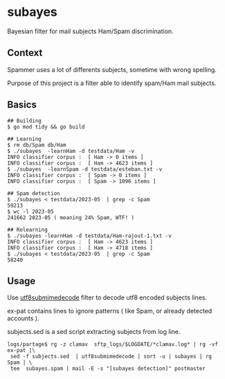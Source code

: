 # subayes

Bayesian filter for mail subjects Ham/Spam discrimination.

## Context

Spammer uses a lot of differents subjects, sometime with wrong spelling.

Purpose of this project is a filter able to identify spam/Ham mail subjects.

## Basics

```shell
## Building
$ go mod tidy && go build 

## Learning
$ rm db/Spam db/Ham
$ ./subayes  -learnHam -d testdata/Ham -v
INFO classifier corpus :  [ Ham -> 0 items ]
INFO classifier corpus :  [ Ham -> 4623 items ]
$ ./subayes  -learnSpam -d testdata/esteban.txt -v
INFO classifier corpus :  [ Spam -> 0 items ]
INFO classifier corpus :  [ Spam -> 1096 items ]

## Spam detection
$ ./subayes < testdata/2023-05  | grep -c Spam
59213
$ wc -l 2023-05
241662 2023-05 ( meaning 24% Spam, WTF! )

## Relearning
$ ./subayes -learnHam -d testdata/Ham-rajout-1.txt -v
INFO classifier corpus :  [ Ham -> 4623 items ]
INFO classifier corpus :  [ Ham -> 4718 items ]
$ ./subayes < testdata/2023-05  | grep -c Spam
58240

```

## Usage

Use
[utf8submimedecode](https://github.com/thc2cat/utf8submimedecode)
filter to decode  utf8 encoded subjects lines.

ex-pat contains lines to ignore patterns ( like Spam, or already detected accounts ).

subjects.sed is a sed script extracting subjects from log line.

```shell
logs/partage$ rg -z clamav  sftp_logs/$LOGDATE/*clamav.log* | rg -vf ex-pat |\
 sed -f subjects.sed  | utf8submimedecode | sort -u | subayes | rg Spam | \
 tee  subayes.spam | mail -E -s "[subayes detection]" postmaster
```
